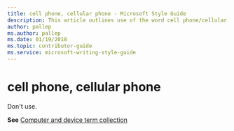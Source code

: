 ```yaml
---
title: cell phone, cellular phone - Microsoft Style Guide
description: This article outlines use of the word cell phone/cellular phone per Microsoft style guidelines.
author: pallep
ms.author: pallep
ms.date: 01/19/2018
ms.topic: contributor-guide
ms.service: microsoft-writing-style-guide
---
```


# cell phone, cellular phone

Don't use. 

**See** [Computer and device term collection](~/a-z-word-list-term-collections/term-collections/computer-device-terms.md)
